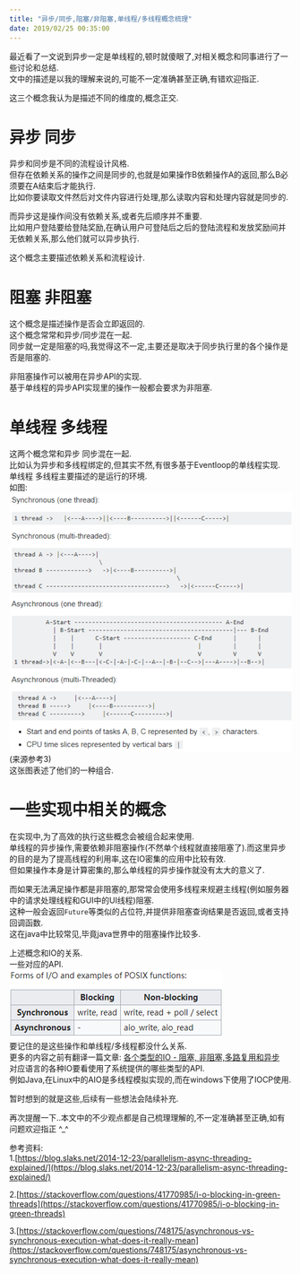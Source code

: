 ```yaml
---
title: "异步/同步,阻塞/非阻塞,单线程/多线程概念梳理"
date: 2019/02/25 00:35:00
---
```

最近看了一文说到异步一定是单线程的,顿时就傻眼了,对相关概念和同事进行了一些讨论和总结.  
文中的描述是以我的理解来说的,可能不一定准确甚至正确,有错欢迎指正.  

这三个概念我认为是描述不同的维度的,概念正交.    

# 异步 同步  
异步和同步是不同的流程设计风格.  
但存在依赖关系的操作之间是同步的,也就是如果操作B依赖操作A的返回,那么B必须要在A结束后才能执行.  
比如你要读取文件然后对文件内容进行处理,那么读取内容和处理内容就是同步的.  

而异步这是操作间没有依赖关系,或者先后顺序并不重要.  
比如用户登陆要给登陆奖励,在确认用户可登陆后之后的登陆流程和发放奖励间并无依赖关系,那么他们就可以异步执行.  

这个概念主要描述依赖关系和流程设计.  

# 阻塞 非阻塞
这个概念是描述操作是否会立即返回的.  
这个概念常常和异步/同步混在一起.  
同步就一定是阻塞的吗,我觉得这不一定,主要还是取决于同步执行里的各个操作是否是阻塞的.  

非阻塞操作可以被用在异步API的实现.  
基于单线程的异步API实现里的操作一般都会要求为非阻塞.  

# 单线程 多线程  
这两个概念常和异步 同步混在一起.  
比如认为异步和多线程绑定的,但其实不然,有很多基于Eventloop的单线程实现.  
单线程 多线程主要描述的是运行的环境.  
如图:  
![](/images/1244488-20190225002929991-1118096007.png)  
(来源参考3)  
这张图表述了他们的一种组合.  

# 一些实现中相关的概念  
在实现中,为了高效的执行这些概念会被组合起来使用.    
单线程的异步操作,需要依赖非阻塞操作(不然单个线程就直接阻塞了).而这里异步的目的是为了提高线程的利用率,这在IO密集的应用中比较有效.  
但如果操作本身是计算密集的,那么单线程的异步操作就没有太大的意义了.  

而如果无法满足操作都是非阻塞的,那常常会使用多线程来规避主线程(例如服务器中的请求处理线程和GUI中的UI线程)阻塞.  
这种一般会返回`Future`等类似的占位符,并提供非阻塞查询结果是否返回,或者支持回调函数.  
这在java中比较常见,毕竟java世界中的阻塞操作比较多.  

上述概念和IO的关系.  
一些对应的API.  
![](/images/1244488-20190225003047863-763080176.png)  
要记住的是这些操作和单线程/多线程都没什么关系.  
更多的内容之前有翻译一篇文章: [各个类型的IO - 阻塞, 非阻塞,多路复用和异步](https://www.cnblogs.com/fairjm/p/translate-the-various-kinds-of-io-blocking-non.html)  
对应语言的各种IO要看使用了系统提供的哪些类型的API.  
例如Java,在Linux中的AIO是多线程模拟实现的,而在windows下使用了IOCP使用.  

暂时想到的就是这些,后续有一些想法会陆续补充.  


再次提醒一下..本文中的不少观点都是自己梳理理解的,不一定准确甚至正确,如有问题欢迎指正 ^_^



参考资料:  
1.[https://blog.slaks.net/2014-12-23/parallelism-async-threading-explained/](https://blog.slaks.net/2014-12-23/parallelism-async-threading-explained/)  

2.[https://stackoverflow.com/questions/41770985/i-o-blocking-in-green-threads](https://stackoverflow.com/questions/41770985/i-o-blocking-in-green-threads)    

3.[https://stackoverflow.com/questions/748175/asynchronous-vs-synchronous-execution-what-does-it-really-mean](https://stackoverflow.com/questions/748175/asynchronous-vs-synchronous-execution-what-does-it-really-mean)
